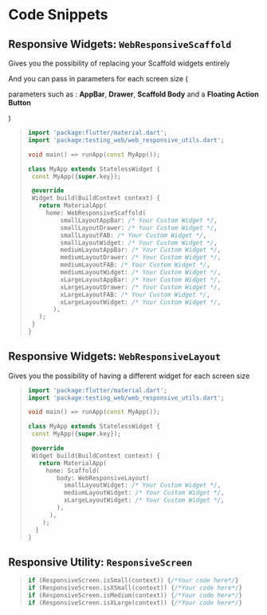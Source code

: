 # Code Snippets

## Responsive Widgets: ```WebResponsiveScaffold```

Gives you the possibility of replacing your Scaffold widgets entirely

And you can pass in parameters for each screen size (
  
parameters such as : **AppBar**, **Drawer**, **Scaffold Body** and a **Floating Action Button**
  
)

>```dart
> import 'package:flutter/material.dart';
>import 'package:testing_web/web_responsive_utils.dart';
>
>void main() => runApp(const MyApp());
>
>class MyApp extends StatelessWidget {
>  const MyApp({super.key});
>
>  @override
>  Widget build(BuildContext context) {
>    return MaterialApp(
>      home: WebResponsiveScaffold(
>          smallLayoutAppBar: /* Your Custom Widget */,
>          smallLayoutDrawer: /* Your Custom Widget */,
>          smallLayoutFAB: /* Your Custom Widget */,
>          smallLayoutWidget: /* Your Custom Widget */,
>          mediumLayoutAppBar: /* Your Custom Widget */,
>          mediumLayoutDrawer: /* Your Custom Widget */,
>          mediumLayoutFAB: /* Your Custom Widget */,
>          mediumLayoutWidget: /* Your Custom Widget */,
>          xLargeLayoutAppBar: /* Your Custom Widget */,
>          xLargeLayoutDrawer: /* Your Custom Widget */,
>          xLargeLayoutFAB: /* Your Custom Widget */,
>          xLargeLayoutWidget: /* Your Custom Widget */,
>        ),
>    );
>  }
>}
>```

## Responsive Widgets: ```WebResponsiveLayout```

Gives you the possibility of having a different widget for each screen size

>```dart
> import 'package:flutter/material.dart';
>import 'package:testing_web/web_responsive_utils.dart';
>
>void main() => runApp(const MyApp());
>
>class MyApp extends StatelessWidget {
>  const MyApp({super.key});
>
>  @override
>  Widget build(BuildContext context) {
>    return MaterialApp(
>      home: Scaffold(
>         body: WebResponsiveLayout(
>           smallLayoutWidget: /* Your Custom Widget */,
>           mediumLayoutWidget: /* Your Custom Widget */,
>           xLargeLayoutWidget: /* Your Custom Widget */,
>         ),
>       ),
>     );
>   }
>}
>```

## Responsive Utility: ```ResponsiveScreen```

>```dart
> if (ResponsiveScreen.isSmall(context)) {/*Your code here*/}
> if (ResponsiveScreen.isXSmall(context)) {/*Your code here*/}
> if (ResponsiveScreen.isMedium(context)) {/*Your code here*/}
> if (ResponsiveScreen.isXLarge(context)) {/*Your code here*/}
>```